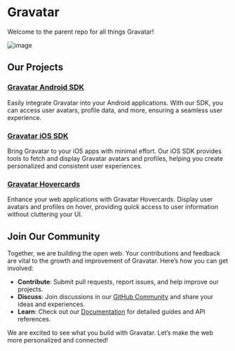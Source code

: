 # Gravatar

Welcome to the parent repo for all things Gravatar! 

![image](https://github.com/Automattic/gravatar/assets/5444556/0955ca01-bbd4-4332-86bf-84dc3a8c5515)

## Our Projects

### [Gravatar Android SDK](https://github.com/Automattic/Gravatar-SDK-Android)
Easily integrate Gravatar into your Android applications. With our SDK, you can access user avatars, profile data, and more, ensuring a seamless user experience.

### [Gravatar iOS SDK](https://github.com/Automattic/Gravatar-SDK-iOS)
Bring Gravatar to your iOS apps with minimal effort. Our iOS SDK provides tools to fetch and display Gravatar avatars and profiles, helping you create personalized and consistent user experiences.

### [Gravatar Hovercards](blob/trunk/web/packages/hovercards)
Enhance your web applications with Gravatar Hovercards. Display user avatars and profiles on hover, providing quick access to user information without cluttering your UI.

## Join Our Community
Together, we are building the open web. Your contributions and feedback are vital to the growth and improvement of Gravatar. Here’s how you can get involved:

- **Contribute**: Submit pull requests, report issues, and help improve our projects.
- **Discuss**: Join discussions in our [GitHub Community](https://github.com/Automattic/gravatar/discussions) and share your ideas and experiences.
- **Learn**: Check out our [Documentation](https://docs.gravatar.com/getting-started/) for detailed guides and API references.

We are excited to see what you build with Gravatar. Let’s make the web more personalized and connected!

